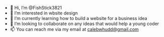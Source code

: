- 👋 Hi, I’m @FishStick3821
- 👀 I’m interested in wbsite design
- 🌱 I’m currently learning how to build a website for a business idea
- 💞️ I’m looking to collaborate on any ideas that would help a young coder
- 📫 You can reach me via my email at calebwhudd@gmail.com

<!---
FishStick3821/FishStick3821 is a ✨ special ✨ repository because its `README.md` (this file) appears on your GitHub profile.
You can click the Preview link to take a look at your changes.
--->

